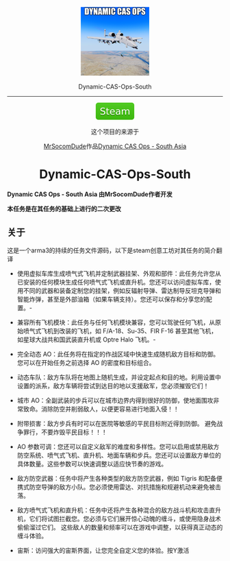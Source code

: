 <div align="center">
   <img width="160" src="./images/photo.jpg" alt="logo"></br>

   Dynamic-CAS-Ops-South 

----

[![steam](./images/steam.svg)](https://steamcommunity.com/sharedfiles/filedetails/?id=2949924505&searchtext=Dynamic+CAS+Ops)



这个项目的来源于
     <p><a href = "https://steamcommunity.com/id/MrSocomDude">MrSocomDude</a>作品<a href = "https://steamcommunity.com/sharedfiles/filedetails/?id=2949924505&searchtext=Dynamic+CAS+Ops/">Dynamic CAS Ops - South Asia</a></p>
     
</div>

<center>

# Dynamic-CAS-Ops-South 

</center>

**Dynamic CAS Ops - South Asia 由MrSocomDude作者开发**

 **本任务是在其任务的基础上进行的二次更改**

## 关于

这是一个arma3的持续的任务文件源码，以下是steam创意工坊对其任务的简介翻译

- 使用虚拟车库生成喷气式飞机并定制武器挂架、外观和部件：此任务允许您从已安装的任何模块生成任何喷气式飞机或直升机。您还可以访问虚拟车库，使用不同的武器和装备定制您的挂架，例如反辐射导弹、雷达制导反坦克导弹和智能炸弹，甚至是外部油箱（如果车辆支持）。您还可以保存和分享您的配置。-

- 兼容所有飞机模块：此任务与任何飞机模块兼容，您可以驾驶任何飞机，从原始喷气式飞机到改装的飞机，如 F/A-18、Su-35、FIR F-16 甚至其他飞机，如星球大战共和国武装直升机或 Optre Halo 飞机。-

- 完全动态 AO：此任务将在指定的作战区域中快速生成随机敌方目标和防御。您可以在开始任务之前选择 AO 的密度和目标组合。

- 动态车队：敌方车队将在地图上随机生成，并设定起点和目的地。利用设置中设置的派系，敌方车辆将尝试到达目的地以支援敌军，您必须摧毁它们！

- 城市 AO：全副武装的步兵可以在城市边界内得到很好的防御，使地面围攻非常致命。消除防空并削弱敌人，以便更容易进行地面入侵！！

- 附带损害：敌方步兵有时可以在医院等敏感的平民目标附近得到防御。
避免战争罪行，不要炸毁平民目标！！！

- AO 参数可调：您还可以自定义敌军的难度和多样性。您可以启用或禁用敌方防空系统、喷气式飞机、直升机、地面车辆和步兵。您还可以设置敌方单位的具体数量。这些参数可以快速调整以适应快节奏的游戏。

- 敌方防空武器：任务中将产生各种类型的敌方防空武器，例如 Tigris 和配备便携式防空导弹的敌方小队。您必须使用雷达、对抗措施和规避机动来避免被击落。

- 敌方喷气式飞机和直升机：任务中还将产生各种混合的敌方战斗机和攻击直升机，它们将试图拦截您。您必须与它们展开惊心动魄的缠斗，或使用隐身战术偷偷溜过它们。
这些敌人的数量和频率可以在游戏中调整，以获得真正动态的缠斗体验。

- 宙斯：访问强大的宙斯界面，让您完全自定义您的体验。按Y激活




